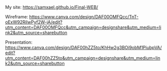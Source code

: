 My site: https://samxael.github.io/Final-WEB/

Wireframe: https://www.canva.com/design/DAF00OMFQcc/TnT-oExW92RilwPyf2W-jA/edit?utm_content=DAF00OMFQcc&utm_campaign=designshare&utm_medium=link2&utm_source=sharebutton

Presentation: https://www.canva.com/design/DAF00hZZ5to/KhHw2g3BOi9obM1PiubpVA/edit?utm_content=DAF00hZZ5to&utm_campaign=designshare&utm_medium=link2&utm_source=sharebutton